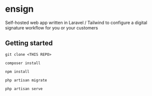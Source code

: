 # ensign
Self-hosted web app written in Laravel / Tailwind to configure a digital signature workflow for you or your customers


## Getting started
```
git clone <THIS REPO>

composer install

npm install

php artisan migrate

php artisan serve
```